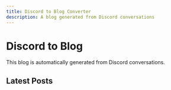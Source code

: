 ```yaml
---
title: Discord to Blog Converter
description: A blog generated from Discord conversations
---
```


# Discord to Blog

This blog is automatically generated from Discord conversations.

## Latest Posts

<div class="blog-list">
  <blog-list></blog-list>
</div> 